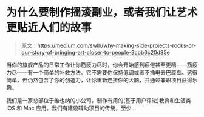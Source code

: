 # 为什么要制作摇滚副业，或者我们让艺术更贴近人们的故事

> 原文：<https://medium.com/swlh/why-making-side-projects-rocks-or-our-story-of-bringing-art-closer-to-people-3cbb0c20d85e>

当你的旗舰产品的日常工作让你筋疲力尽时，你会开始感到疲倦甚至更糟——筋疲力尽——有一个简单的补救方法。它不需要你保持低调或者不插电去巴厘岛。这很简单，但仍然包含了你的创造力，让你重新连接你的大脑，并通过兼职项目获得乐趣。

我们是一家总部位于维也纳的小公司，制作有用的(基于用户评论)教育和生活类 iOS 和 Mac 应用。我们有建设辅助项目的传统，至少…